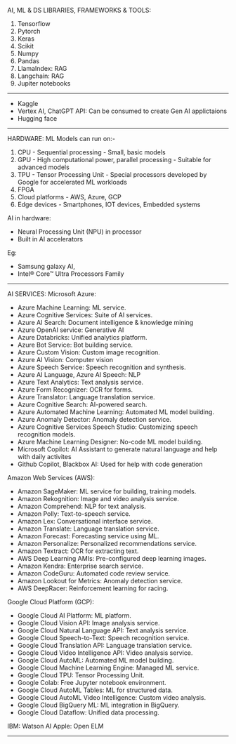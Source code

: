 AI, ML & DS LIBRARIES, FRAMEWORKS & TOOLS:

1. Tensorflow
2. Pytorch
3. Keras
4. Scikit
5. Numpy
6. Pandas
7. LlamaIndex: RAG
8. Langchain: RAG
9. Jupiter notebooks

---

- Kaggle
- Vertex AI, ChatGPT API: Can be consumed to create Gen AI applictaions
- Hugging face

---

HARDWARE: ML Models can run on:-

1. CPU - Sequential processing - Small, basic models
2. GPU - High computational power, parallel processing - Suitable for advanced models
3. TPU - Tensor Processing Unit - Special processors developed by Google for accelerated ML workloads
4. FPGA
5. Cloud platforms - AWS, Azure, GCP
6. Edge devices - Smartphones, IOT devices, Embedded systems

AI in hardware:

- Neural Processing Unit (NPU) in processor
- Built in AI accelerators

Eg:

- Samsung galaxy AI,
- Intel® Core™ Ultra Processors Family

---

AI SERVICES:
Microsoft Azure:

- Azure Machine Learning: ML service.
- Azure Cognitive Services: Suite of AI services.
- Azure AI Search: Document intelligence & knowledge mining
- Azure OpenAI service: Generative AI
- Azure Databricks: Unified analytics platform.
- Azure Bot Service: Bot building service.
- Azure Custom Vision: Custom image recognition.
- Azure AI Vision: Computer vision
- Azure Speech Service: Speech recognition and synthesis.
- Azure AI Language, Azure AI Speech: NLP
- Azure Text Analytics: Text analysis service.
- Azure Form Recognizer: OCR for forms.
- Azure Translator: Language translation service.
- Azure Cognitive Search: AI-powered search.
- Azure Automated Machine Learning: Automated ML model building.
- Azure Anomaly Detector: Anomaly detection service.
- Azure Cognitive Services Speech Studio: Customizing speech recognition models.
- Azure Machine Learning Designer: No-code ML model building.
- Microsoft Copilot: AI Assistant to generate natural language and help with daily activites
- Github Copilot, Blackbox AI: Used for help with code generation

Amazon Web Services (AWS):

- Amazon SageMaker: ML service for building, training models.
- Amazon Rekognition: Image and video analysis service.
- Amazon Comprehend: NLP for text analysis.
- Amazon Polly: Text-to-speech service.
- Amazon Lex: Conversational interface service.
- Amazon Translate: Language translation service.
- Amazon Forecast: Forecasting service using ML.
- Amazon Personalize: Personalized recommendations service.
- Amazon Textract: OCR for extracting text.
- AWS Deep Learning AMIs: Pre-configured deep learning images.
- Amazon Kendra: Enterprise search service.
- Amazon CodeGuru: Automated code review service.
- Amazon Lookout for Metrics: Anomaly detection service.
- AWS DeepRacer: Reinforcement learning for racing.

Google Cloud Platform (GCP):

- Google Cloud AI Platform: ML platform.
- Google Cloud Vision API: Image analysis service.
- Google Cloud Natural Language API: Text analysis service.
- Google Cloud Speech-to-Text: Speech recognition service.
- Google Cloud Translation API: Language translation service.
- Google Cloud Video Intelligence API: Video analysis service.
- Google Cloud AutoML: Automated ML model building.
- Google Cloud Machine Learning Engine: Managed ML service.
- Google Cloud TPU: Tensor Processing Unit.
- Google Colab: Free Jupyter notebook environment.
- Google Cloud AutoML Tables: ML for structured data.
- Google Cloud AutoML Video Intelligence: Custom video analysis.
- Google Cloud BigQuery ML: ML integration in BigQuery.
- Google Cloud Dataflow: Unified data processing.

IBM: Watson AI
Apple: Open ELM

---
